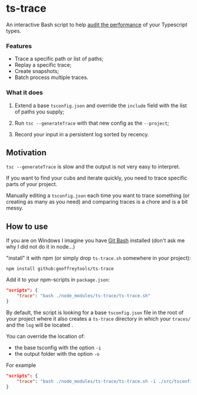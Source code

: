 # ts-trace

An interactive Bash script to help [audit the performance](https://github.com/microsoft/TypeScript/wiki/Performance-Tracing) of your Typescript types.

### Features
- Trace a specific path or list of paths;
- Replay a specific trace;
- Create snapshots;
- Batch process multiple traces.

### What it does
1) Extend a base `tsconfig.json` and override the `include` field with the list of paths you supply;

1) Run `tsc --generateTrace` with that new config as the `--project`;

3) Record your input in a persistent log sorted by recency.

## Motivation

`tsc --generateTrace` is slow and the output is not very easy to interpret.

If you want to find your cubs and iterate quickly, you need to trace specific parts of your project.

Manually editing a `tsconfig.json` each time you want to trace something (or creating as many as you need) and comparing traces is a chore and is a bit messy.


## How to use

If you are on Windows I imagine you have [Git Bash](https://github.com/git-for-windows/git) installed (don't ask me why I did not do it in node...)

"install" it with npm (or simply drop `ts-trace.sh` somewhere in your project):

```
npm install github:geoffreytools/ts-trace
```

Add it to your npm-scripts in `package.json`:
```json
"scripts": {
    "trace": "bash ./node_modules/ts-trace/ts-trace.sh"
}
```

By default, the script is looking for a base `tsconfig.json` file in the root of your project where it also creates a `ts-trace` directory in which your `traces/` and the `log` will be located .

You can override the location of:
- the base tsconfig with the option `-i`
- the output folder with the option `-o`

For example
```json
"scripts": {
    "trace": "bash ./node_modules/ts-trace/ts-trace.sh -i ./src/tsconfig.json -o ./profiling"
}
```